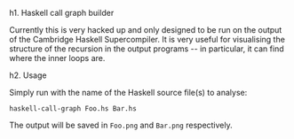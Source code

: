 h1. Haskell call graph builder

Currently this is very hacked up and only designed to be run on the output of the Cambridge Haskell Supercompiler. It is very
useful for visualising the structure of the recursion in the output programs -- in particular, it can find where the inner loops are.


h2. Usage

Simply run with the name of the Haskell source file(s) to analyse:

    haskell-call-graph Foo.hs Bar.hs

The output will be saved in `Foo.png` and `Bar.png` respectively.
